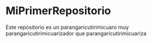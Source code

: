 # MiPrimerRepositorio
Este repositorio es un parangaricutirimicuaro muy parangaricutirimicuarizador que parangaricutirimicuariza
